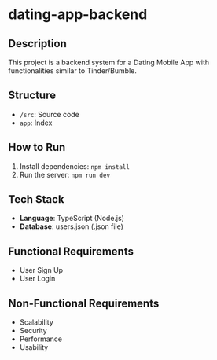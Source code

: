 # dating-app-backend

## Description

This project is a backend system for a Dating Mobile App with functionalities similar to Tinder/Bumble.

## Structure

- `/src`: Source code
- `app`: Index

## How to Run

1. Install dependencies: `npm install`
2. Run the server: `npm run dev`

## Tech Stack

- **Language**: TypeScript (Node.js)
- **Database**: users.json (.json file)

## Functional Requirements

- User Sign Up
- User Login

## Non-Functional Requirements

- Scalability
- Security
- Performance
- Usability
